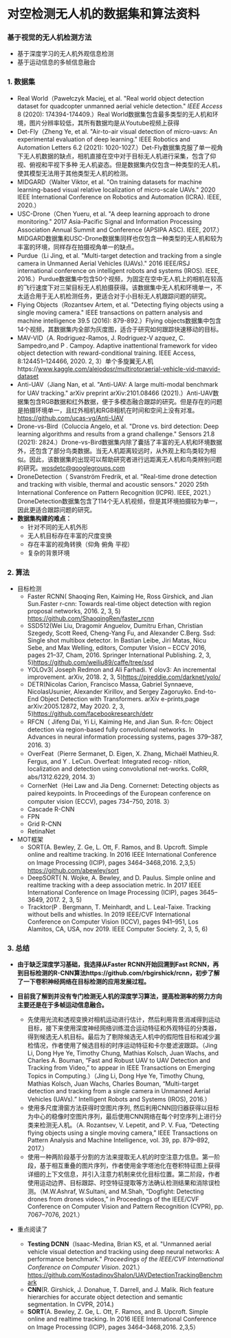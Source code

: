 # 对空检测无人机的数据集和算法资料

### 基于视觉的无人机检测方法

- 基于深度学习的无人机外观信息检测
- 基于运动信息的多帧信息融合

### 1. 数据集

- Real World（Pawełczyk Maciej, et al. "Real world object detection dataset for quadcopter unmanned aerial vehicle detection." *IEEE Access* 8 (2020): 174394-174409.）Real World数据集包含最多类型的无人机和环境，图片分辨率较低，其所有数据均是从Youtube视频上获得
- Det-Fly（Zheng Ye, et al. "Air-to-air visual detection of micro-uavs: An experimental evaluation of deep learning." IEEE Robotics and Automation Letters 6.2 (2021): 1020-1027.）Det-Fly数据集克服了单一视角下无人机数据的缺点，相机直接在空中对于目标无人机进行采集，包含了仰视、俯视和平视下多种    无人机姿态。但是数据集内仅包含一种类型的无人机，使其模型无法用于其他类型无人机的检测。
- MIDGARD（Walter Viktor, et al. "On training datasets for machine learning-based visual relative localization of micro-scale UAVs." 2020 IEEE International Conference on Robotics and Automation (ICRA). IEEE, 2020.）
- USC-Drone（Chen Yueru, et al. "A deep learning approach to drone monitoring." 2017 Asia-Pacific Signal and Information Processing Association Annual Summit and Conference (APSIPA ASC). IEEE, 2017.）MIDGARD数据集和USC-Drone数据集同样也仅包含一种类型的无人机和较为丰富的环境，同样存在拍摄视角单一的缺点。
- Purdue（Li Jing, et al. "Multi-target detection and tracking from a single camera in Unmanned Aerial Vehicles (UAVs)." 2016 IEEE/RSJ international conference on intelligent robots and systems (IROS). IEEE, 2016.）Purdue数据集中包含50个视频，为固定在空中无人机上的相机在较高的飞行速度下对三架目标无人机拍摄获得。该数据集中无人机和环境单一，不太适合用于无人机检测任务，更适合对于小目标无人机跟踪问题的研究。
- Flying Objects（Rozantsev Artem, et al. "Detecting flying objects using a single moving camera." IEEE transactions on pattern analysis and machine intelligence 39.5 (2016): 879-892.）Flying objects数据集中包含14个视频，其数据集内全部为灰度图，适合于研究如何跟踪快速移动的目标。
- MAV-VID（A. Rodriguez-Ramos, J. Rodriguez-V azquez, C. Sampedro,and P . Campoy. Adaptive inattentional framework for video object detection with reward-conditional training. IEEE Access, 8:124451–124466, 2020. 2, 3）单个多旋翼无人机https://www.kaggle.com/alejodosr/multirotoraerial-vehicle-vid-mavvid-dataset
- Anti-UAV（Jiang Nan, et al. "Anti-UAV: A large multi-modal benchmark for UAV tracking." arXiv preprint arXiv:2101.08466 (2021).）Anti-UAV数据集包含RGB数据和红外数据，便于多模态融合跟踪的研究。但是存在的问题是拍摄环境单一，且红外相机和RGB相机在时间和空间上没有对准。https://github.com/ucas-vg/Anti-UAV
- Drone-vs-Bird（Coluccia Angelo, et al. "Drone vs. bird detection: Deep learning algorithms and results from a grand challenge." Sensors 21.8 (2021): 2824.）Drone-vs-Bird数据集内除了囊括了丰富的无人机和环境数据外，还包含了部分鸟类数据。当无人机距离较远时，从外观上和鸟类较为相似。因此，该数据集的出现可以帮助研究者进行远距离无人机和鸟类辨别问题的研究。[wosdetc@googlegroups.com](mailto:wosdetc@googlegroups.com)     
- DroneDetection（ Svanström Fredrik, et al. "Real-time drone detection and tracking with visible, thermal and acoustic sensors." 2020 25th International Conference on Pattern Recognition (ICPR). IEEE, 2021.）DroneDetection数据集包含了114个无人机视频，但是其环境拍摄较为单一，因此更适合跟踪问题的研究。
- **数据集构建的难点：**
  - 针对不同的无人机外形
  - 无人机目标存在丰富的尺度变换
  - 存在丰富的视角转换（仰角 俯角 平视）
  - 复杂的背景环境

### 2. 算法

- 目标检测
  - Faster RCNN( Shaoqing Ren, Kaiming He, Ross Girshick, and Jian Sun.Faster r-cnn: Towards real-time object detection with region proposal networks, 2016. 2, 3, 5)  https://github.com/ShaoqingRen/faster_rcnn
  - SSD512(Wei Liu, Dragomir Anguelov, Dumitru Erhan, Christian Szegedy, Scott Reed, Cheng-Yang Fu, and Alexander C.Berg. Ssd: Single shot multibox detector. In Bastian Leibe, Jiri Matas, Nicu Sebe, and Max Welling, editors, Computer Vision – ECCV 2016, pages 21–37, Cham, 2016. Springer International Publishing. 2, 3, 5)https://github.com/weiliu89/caffe/tree/ssd
  - YOLOv3( Joseph Redmon and Ali Farhadi. Y olov3: An incremental improvement. arXiv, 2018. 2, 3, 5)https://pjreddie.com/darknet/yolo/
  - DETR(Nicolas Carion, Francisco Massa, Gabriel Synnaeve, NicolasUsunier, Alexander Kirillov, and Sergey Zagoruyko. End-to-End Object Detection with Transformers. arXiv e-prints,page arXiv:2005.12872, May 2020. 2, 3, 5)https://github.com/facebookresearch/detr
  - RFCN（ Jifeng Dai, Yi Li, Kaiming He, and Jian Sun. R-fcn: Object detection via region-based fully convolutional networks. In Advances in neural information processing systems, pages 379–387, 2016. 3）
  - OverFeat（Pierre Sermanet, D. Eigen, X. Zhang, Michaël Mathieu,R. Fergus, and Y . LeCun. Overfeat: Integrated recog-
    nition, localization and detection using convolutional net-works. CoRR, abs/1312.6229, 2014. 3）
  - CornerNet（Hei Law and Jia Deng. Cornernet: Detecting objects as paired keypoints. In Proceedings of the European conference on computer vision (ECCV), pages 734–750, 2018. 3）
  - Cascade R-CNN
  - FPN
  - Grid R-CNN
  - RetinaNet
- MOT框架
  - SORT(A. Bewley, Z. Ge, L. Ott, F. Ramos, and B. Upcroft. Simple online and realtime tracking. In 2016 IEEE International Conference on Image Processing (ICIP), pages 3464–3468,2016. 2,3,5）https://github.com/abewley/sort
  - DeepSORT( N. Wojke, A. Bewley, and D. Paulus. Simple online and
    realtime tracking with a deep association metric. In 2017
    IEEE International Conference on Image Processing (ICIP),
    pages 3645–3649, 2017. 2, 3, 5)
  - Tracktor(P . Bergmann, T. Meinhardt, and L. Leal-Taixe. Tracking
    without bells and whistles. In 2019 IEEE/CVF International
    Conference on Computer Vision (ICCV), pages 941–951, Los
    Alamitos, CA, USA, nov 2019. IEEE Computer Society. 2,
    3, 5, 6)

### 3. 总结

-   **由于缺乏深度学习基础，我选择从Faster RCNN开始回溯到Fast RCNN，再到目标检测的R-CNN算法https://github.com/rbgirshick/rcnn，初步了解了一下卷积神经网络在目标检测的应用发展过程。**
- **目前我了解到并没有专门检测无人机的深度学习算法，提高检测率的努力方向主要还是在于多帧运动信息融合。**
  - 先使用光流和透视变换对相机运动进行估计，然后利用背景消减得到运动目标，接下来使用深度神经网络训练混合运动特征和外观特征的分类器，得到候选无人机目标。最后为了剔除候选无人机中的假阳性目标和减少漏检情况，作者使用了候选目标的时序运动特征和卡尔曼滤波跟踪。（Jing Li, Dong Hye Ye, Timothy Chung, Mathias Kolsch, Juan Wachs, and Charles A. Bouman, “Fast and Robust UAV to UAV Detection and Tracking from Video,” to appear in IEEE Transactions on Emerging Topics in Computing.）（Jing Li, Dong Hye Ye, Timothy Chung, Mathias Kolsch, Juan Wachs, Charles Bouman, “Multi-target detection and tracking from a single camera in Unmanned Aerial Vehicles (UAVs).” Intelligent Robots and Systems (IROS), 2016.）
  - 使用多尺度滑窗方法获得时空图片序列, 然后利用CNN回归器获得以目标为中心的稳像时空图片序列，最后使用CNN网络在每个时空序列上进行分类来检测无人机。（A. Rozantsev, V. Lepetit, and P. V. Fua, “Detecting flying objects using a single moving camera,” IEEE Transactions on Pattern Analysis and Machine Intelligence, vol. 39, pp. 879–892, 2017.）
  - 使用一种两阶段基于分割的方法来提取无人机的时空注意力信息。第一阶段，基于相互重叠的图片序列，作者使用金字塔池化在卷积特征图上获得详细的上下文信息，并引入注意力机制来优化目标位置。第二阶段，作者使用运动边界、目标跟踪、时空特征提取等方法确认检测结果和消除误检测。（M.W.Ashraf, W.Sultani, and M.Shah, “Dogfight: Detecting drones from drones videos,” in Proceedings of the IEEE/CVF Conference on Computer Vision and Pattern Recognition (CVPR), pp. 7067–7076, 2021.）

- 重点阅读了
  - **Testing DCNN**（Isaac-Medina, Brian KS, et al. "Unmanned aerial vehicle visual detection and tracking using deep neural networks: A performance benchmark." *Proceedings of the IEEE/CVF International Conference on Computer Vision*. 2021.） https://github.com/KostadinovShalon/UAVDetectionTrackingBenchmark
  - **CNN**(R. Girshick, J. Donahue, T. Darrell, and J. Malik. Rich feature hierarchies for accurate object detection and semantic segmentation. In CVPR, 2014.) 
  - **SORT**(A. Bewley, Z. Ge, L. Ott, F. Ramos, and B. Upcroft. Simple online and realtime tracking. In 2016 IEEE International Conference on Image Processing (ICIP), pages 3464–3468,2016. 2,3,5）

